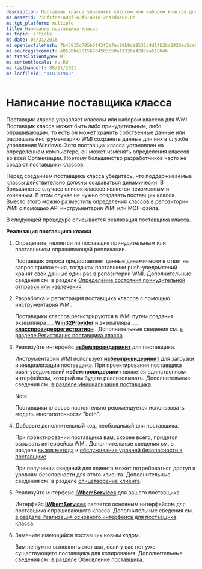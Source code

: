 ```yaml
---
description: Поставщик класса управляет классом или набором классов для WMI.
ms.assetid: 755f1fde-a0bf-43f6-a01d-2da7d4e6c10d
ms.tgt_platform: multiple
title: Написание поставщика класса
ms.topic: article
ms.date: 05/31/2018
ms.openlocfilehash: 7b45815c795b6f43f3e7ec99b9ce9535c4d14b2bc8426ea5ca6b44f736415bbf
ms.sourcegitcommit: e858bbe701567d4583c50a11326e42d7ea51804b
ms.translationtype: MT
ms.contentlocale: ru-RU
ms.lasthandoff: 08/11/2021
ms.locfileid: "118311943"
---
```

# <a name="writing-a-class-provider"></a>Написание поставщика класса

Поставщик класса управляет классом или набором классов для WMI. Поставщик класса может быть либо принудительным, либо опрашивающим; то есть он может хранить собственные данные или разрешать инструментарию WMI сохранять данные для них в службе управления Windows. Хотя поставщик класса установлен на определенном компьютере, он может изменять определения классов во всей Организации. Поэтому большинство разработчиков часто не создают поставщики классов.

Перед созданием поставщика класса убедитесь, что поддерживаемые классы действительно должны создаваться динамически. В большинстве случаев список классов является неизменным и конечным. В этом случае не нужно создавать поставщик класса. Вместо этого можно разместить определения классов в репозитории WMI с помощью API инструментария WMI или MOF-файла.

В следующей процедуре описывается реализация поставщика класса.

**Реализация поставщика класса**

1.  Определите, является ли поставщик принудительным или поставщиком опрашивающей репликации.

    Поставщик опроса предоставляет данные динамически в ответ на запрос приложения, тогда как поставщики push-уведомлений хранят свои данные один раз в репозитории WMI. Дополнительные сведения см. в разделе [Определение состояния принудительной отправки или извлечения](determining-push-or-pull-status.md).

2.  Разработка и регистрация поставщика классов с помощью инструментария WMI.

    Поставщики классов регистрируются в WMI путем создания экземпляра [**\_ \_ Win32Provider**](--win32provider.md) и экземпляра [**\_ \_ класспровидеррегистратион**](--classproviderregistration.md) . Дополнительные сведения см. [в разделе Регистрация поставщика класса](registering-a-class-provider.md).

3.  Реализуйте интерфейс [**ивбемпровидеринит**](/windows/desktop/api/Wbemprov/nn-wbemprov-iwbemproviderinit) для поставщика.

    Инструментарий WMI использует [**ивбемпровидеринит**](/windows/desktop/api/Wbemprov/nn-wbemprov-iwbemproviderinit) для загрузки и инициализации поставщика. При проектировании поставщика push-уведомлений **ивбемпровидеринит** является единственным интерфейсом, который вы будете реализовывать. Дополнительные сведения см. [в разделе Инициализация поставщика](initializing-a-provider.md).

    > [!Note]  
    > Поставщики классов настоятельно рекомендуется использовать модель многопоточности "both".

     

4.  Добавьте дополнительный код, необходимый для поставщика.

    При проектировании поставщика вам, скорее всего, придется вызывать интерфейсы WMI. Дополнительные сведения см. в разделе [вызов метода](calling-a-method.md) и [обслуживание уровней безопасности в поставщике](impersonating-a-client.md).

    При получении сведений для клиента может потребоваться доступ к уровням безопасности для этого клиента. Дополнительные сведения см. в разделе [олицетворение клиента](impersonating-a-client.md).

5.  Реализуйте интерфейс [**IWbemServices**](/windows/desktop/api/WbemCli/nn-wbemcli-iwbemservices) для вашего поставщика.

    Интерфейс [**IWbemServices**](/windows/desktop/api/WbemCli/nn-wbemcli-iwbemservices) является основным интерфейсом для поставщика опрашивающего класса. Дополнительные сведения см. [в разделе Реализация основного интерфейса для поставщика класса](implementing-the-primary-interface-for-a-class-provider.md).

6.  Замените имеющийся поставщик новым кодом.

    Вам не нужно выполнять этот шаг, если у вас нет уже существующего поставщика для копирования. Дополнительные сведения см. [в разделе Обновление поставщика](updating-a-provider.md).

 

 



